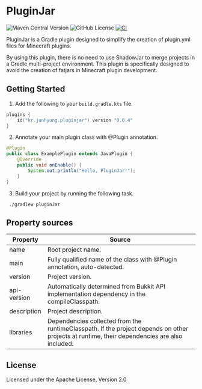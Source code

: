 # PluginJar
![Maven Central Version](https://img.shields.io/maven-central/v/kr.junhyung/pluginjar-plugin)
![GitHub License](https://img.shields.io/github/license/vjh0107/plugin-jar)
[![CI](https://github.com/vjh0107/plugin-jar/actions/workflows/gradle.yml/badge.svg?branch=main&event=push)](https://github.com/vjh0107/plugin-jar/actions/workflows/gradle.yml?query=branch:main+event:push)

PluginJar is a Gradle plugin designed to simplify the creation of plugin.yml files for Minecraft plugins.

By using this plugin, there is no need to use ShadowJar to merge projects in a Gradle multi-project environment.
This plugin is specifically designed to avoid the creation of fatjars in Minecraft plugin development.

## Getting Started

1. Add the following to your `build.gradle.kts` file.
```kotlin
plugins {
    id("kr.junhyung.pluginjar") version "0.0.4"
}
```
2. Annotate your main plugin class with @Plugin annotation.
```java
@Plugin
public class ExamplePlugin extends JavaPlugin {
    @Override
    public void onEnable() {
        System.out.println("Hello, PluginJar!");
    }
}
```
3. Build your project by running the following task.

```
 ./gradlew pluginJar
```

## Property sources

| Property   | Source                       |
|------------|------------------------------|
| name | Root project name. |
| main | Fully qualified name of the class with @Plugin annotation, auto-detected.  |
| version | Project version.  |
| api-version | Automatically determined from Bukkit API implementation dependency in the compileClasspath.    |
| description | Project description.  |
| libraries | Dependencies collected from the runtimeClasspath. If the project depends on other projects at runtime, their dependencies are also included. |

## License

Licensed under the Apache License, Version 2.0

